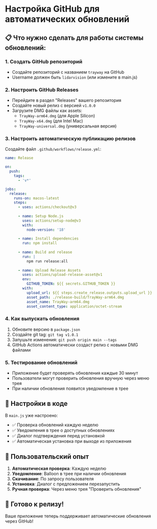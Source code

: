 # Настройка GitHub для автоматических обновлений

## 📋 Что нужно сделать для работы системы обновлений:

### 1. Создать GitHub репозиторий
- Создайте репозиторий с названием `trayway` на GitHub
- Username должен быть `lidarvision` (или измените в main.js)

### 2. Настроить GitHub Releases
- Перейдите в раздел "Releases" вашего репозитория
- Создайте новый релиз с версией `v1.0.0`
- Загрузите DMG файлы как assets:
  - `TrayWay-arm64.dmg` (для Apple Silicon)
  - `TrayWay-x64.dmg` (для Intel Mac)
  - `TrayWay-universal.dmg` (универсальная версия)

### 3. Настроить автоматическую публикацию релизов
Создайте файл `.github/workflows/release.yml`:

```yaml
name: Release

on:
  push:
    tags:
      - 'v*'

jobs:
  release:
    runs-on: macos-latest
    steps:
      - uses: actions/checkout@v3
      
      - name: Setup Node.js
        uses: actions/setup-node@v3
        with:
          node-version: '18'
          
      - name: Install dependencies
        run: npm install
        
      - name: Build and release
        run: |
          npm run release:all
          
      - name: Upload Release Assets
        uses: actions/upload-release-asset@v1
        env:
          GITHUB_TOKEN: ${{ secrets.GITHUB_TOKEN }}
        with:
          upload_url: ${{ steps.create_release.outputs.upload_url }}
          asset_path: ./release-build/TrayWay-arm64.dmg
          asset_name: TrayWay-arm64.dmg
          asset_content_type: application/octet-stream
```

### 4. Как выпускать обновления
1. Обновите версию в `package.json`
2. Создайте git tag: `git tag v1.0.1`
3. Запушьте изменения: `git push origin main --tags`
4. GitHub Actions автоматически создаст релиз с новыми DMG файлами

### 5. Тестирование обновлений
- Приложение будет проверять обновления каждые 30 минут
- Пользователи могут проверить обновления вручную через меню трея
- При наличии обновления появится уведомление в трее

## 🔧 Настройки в коде

В `main.js` уже настроено:
- ✅ Проверка обновлений каждую неделю
- ✅ Уведомления в трее о доступных обновлениях
- ✅ Диалог подтверждения перед установкой
- ✅ Автоматическая установка при выходе из приложения

## 📱 Пользовательский опыт

1. **Автоматическая проверка**: Каждую неделю
2. **Уведомление**: Balloon в трее при наличии обновления
3. **Скачивание**: По запросу пользователя
4. **Установка**: Диалог с предложением перезапустить
5. **Ручная проверка**: Через меню трея "Проверить обновления"

## 🚀 Готово к релизу!

Ваше приложение теперь поддерживает автоматические обновления через GitHub!
